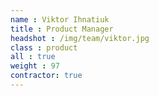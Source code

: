 ```yaml
---
name : Viktor Ihnatiuk
title : Product Manager
headshot : /img/team/viktor.jpg
class : product
all : true
weight : 97
contractor: true
---
```

